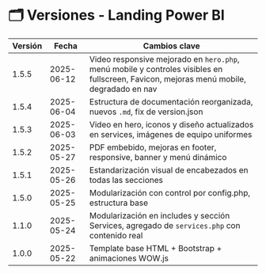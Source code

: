 # 🗂️ Versiones - Landing Power BI

| Versión | Fecha       | Cambios clave                                                                 |
|---------|-------------|-------------------------------------------------------------------------------|
| 1.5.5   | 2025-06-12  | Video responsive mejorado en `hero.php`, menú mobile y controles visibles en fullscreen, Favicon, mejoras menú mobile, degradado en nav    |
| 1.5.4   | 2025-06-04  | Estructura de documentación reorganizada, nuevos `.md`, fix de version.json   |
| 1.5.3   | 2025-06-03  | Video en hero, iconos y diseño actualizados en services, imágenes de equipo uniformes |
| 1.5.2   | 2025-05-27  | PDF embebido, mejoras en footer, responsive, banner y menú dinámico          |
| 1.5.1   | 2025-05-26  | Estandarización visual de encabezados en todas las secciones                 |
| 1.5.0   | 2025-05-25  | Modularización con control por config.php, estructura base                   |
| 1.1.0   | 2025-05-24  | Modularización en includes y sección Services, agregado de `services.php` con contenido real |
| 1.0.0   | 2025-05-22  | Template base HTML + Bootstrap + animaciones WOW.js                         |
